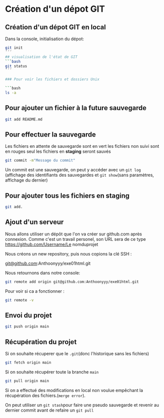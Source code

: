 # Création d'un dépot GIT

## Création d'un dépot GIT en local

Dans la console, initialisation du dépot: 

```bash
git init
´´´
## visualisation de l'état de GIT 
```bash
git status
´´´

### Pour voir les fichiers et dossiers Unix 

```bash
ls -a
```

## Pour ajouter un fichier à la  future sauvegarde 
```bash
git add README.md
```
## Pour effectuer la sauvegarde
Les fichiers en attente de sauvegarde sont en vert 
les fichiers non suivi sont en rouges
seul les fichiers en **staging** seront sauvés
```bash
git commit -m"Message du commit"
```
Un commit est une sauvegarde, on peut y accéder avec un `git log` (affichage 
des identifiants des sauvegardes
 et `git show`(sans paramètres, affichage du dernier)

## Pour ajouter tous les fichiers en staging
```bash
git add.
```
## Ajout d'un serveur 
Nous allons utiliser un dépôt que l'on va créer sur github.com
après connexion. Comme c'est un travail personel, son URL sera de ce type
https://github.com/Username/Le nomduprojet
 
Nous créons un new repository, puis nous copions la clé SSH :
 
git@github.com:Anthoonyyy/exe01html.git

Nous retournons dans notre console:
```bash
git remote add origin git@github.com:Anthoonyyy/exe01html.git
```
Pour voir si ca a fonctionner :
```bash
git remote -v
```
## Envoi du projet 
```bash
git push origin main
```
## Récupération du projet 
Si on souhaite récuperer que le `.git`(donc l'historique sans les fichiers)

```bash
git fetch origin main
```
Si on souhaite récupérer toute la branche `main`

```bash
git pull origin main
```
Si on a effectué des modifications en local non voulue empêchant la récupération des fichiers.(`merge error`).

On peut utiliser un `git stash`pour faire une pseudo sauvegarde et revenir au dernier commit avant de refaire un 
`git pull`
